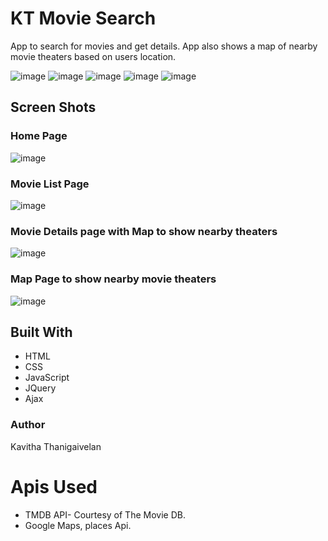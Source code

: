 
# KT Movie Search

App to search for movies and get details. App also shows a map of nearby movie theaters based on users location.

![image](https://user-images.githubusercontent.com/33758117/35697000-d0a830b4-073d-11e8-96ca-3490dbf67271.png)
![image](https://user-images.githubusercontent.com/33758117/35697007-d6aacd82-073d-11e8-8ba3-466d9f901565.png)
![image](https://user-images.githubusercontent.com/33758117/35697018-ddb1761c-073d-11e8-809d-099af50d975c.png)
![image](https://user-images.githubusercontent.com/33758117/35697029-e318a238-073d-11e8-860a-4f4a157c6982.png)
![image](https://user-images.githubusercontent.com/33758117/35697040-e8f8ef00-073d-11e8-993c-0f78b938da60.png)

## Screen Shots
### Home Page
![image](https://user-images.githubusercontent.com/33758117/35697000-d0a830b4-073d-11e8-96ca-3490dbf67271.png)

### Movie List Page
![image](https://user-images.githubusercontent.com/33758117/35697007-d6aacd82-073d-11e8-8ba3-466d9f901565.png)

### Movie Details page with Map to show nearby theaters
![image](https://user-images.githubusercontent.com/33758117/35697018-ddb1761c-073d-11e8-809d-099af50d975c.png)

### Map Page to show nearby movie theaters
![image](https://user-images.githubusercontent.com/33758117/35697040-e8f8ef00-073d-11e8-993c-0f78b938da60.png)

## Built With
- HTML
- CSS
- JavaScript
- JQuery
- Ajax

### Author
Kavitha Thanigaivelan

# Apis Used
- TMDB API- Courtesy of The Movie DB.
- Google Maps, places Api.
